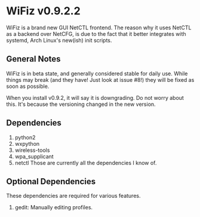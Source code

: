 # WiFiz v0.9.2.2
WiFiz is a brand new GUI NetCTL frontend. The reason why it uses NetCTL 
as a 
backend over NetCFG, is due to the fact that it better integrates with 
systemd, 
Arch Linux's new(ish) init scripts.

## General Notes
WiFiz is in beta state, and generally considered stable for daily use. While things may break (and they have! Just look at issue #8!) they will be fixed as soon as possible.

When you install v0.9.2, it will say it is downgrading. Do not worry about this. It's because the versioning changed in the new version.

## Dependencies
1. python2
2. wxpython
3. wireless-tools
4. wpa_supplicant
5. netctl
Those are currently all the dependencies I know of.

## Optional Dependencies
These dependencies are required for various features.

1. gedit: Manually editing profiles.

